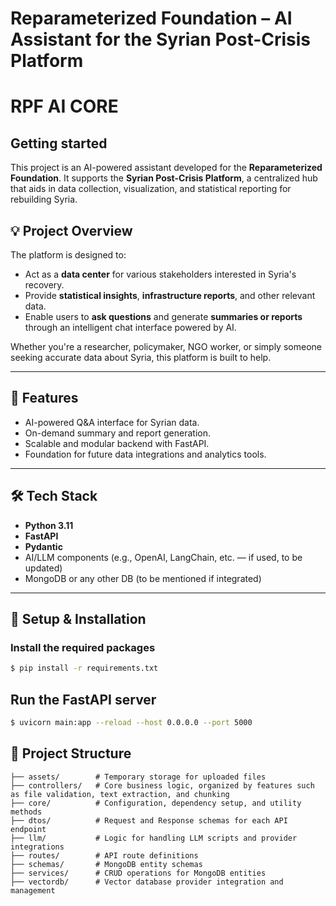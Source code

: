 # Reparameterized Foundation – AI Assistant for the Syrian Post-Crisis Platform
# RPF AI CORE

## Getting started

This project is an AI-powered assistant developed for the **Reparameterized Foundation**. It supports the **Syrian Post-Crisis Platform**, a centralized hub that aids in data collection, visualization, and statistical reporting for rebuilding Syria.

## 💡 Project Overview

The platform is designed to:

- Act as a **data center** for various stakeholders interested in Syria's recovery.
- Provide **statistical insights**, **infrastructure reports**, and other relevant data.
- Enable users to **ask questions** and generate **summaries or reports** through an intelligent chat interface powered by AI.

Whether you're a researcher, policymaker, NGO worker, or simply someone seeking accurate data about Syria, this platform is built to help.

---

## 🚀 Features

- AI-powered Q&A interface for Syrian data.
- On-demand summary and report generation.
- Scalable and modular backend with FastAPI.
- Foundation for future data integrations and analytics tools.

---

## 🛠 Tech Stack

- **Python 3.11**
- **FastAPI**
- **Pydantic**
- AI/LLM components (e.g., OpenAI, LangChain, etc. — if used, to be updated)
- MongoDB or any other DB (to be mentioned if integrated)

---

## 🧪 Setup & Installation

### Install the required packages

```bash
$ pip install -r requirements.txt
```

## Run the FastAPI server

```bash
$ uvicorn main:app --reload --host 0.0.0.0 --port 5000
```

## 📁 Project Structure

```
├── assets/        # Temporary storage for uploaded files
├── controllers/   # Core business logic, organized by features such as file validation, text extraction, and chunking
├── core/          # Configuration, dependency setup, and utility methods
├── dtos/          # Request and Response schemas for each API endpoint
├── llm/           # Logic for handling LLM scripts and provider integrations
├── routes/        # API route definitions
├── schemas/       # MongoDB entity schemas
├── services/      # CRUD operations for MongoDB entities
├── vectordb/      # Vector database provider integration and management
```

